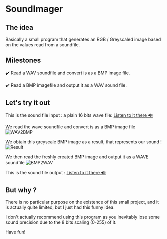 # SoundImager

## The idea
Basically a small program that generates an RGB / Greyscaled image based on the values read from a soundfile.

## Milestones
✔️ Read a WAV soundfile and convert is as a BMP image file.

✔️ Read a BMP imagefile and output it as a WAV sound file.

## Let's try it out
This is the sound file input : a plain 16 bits wave file: [Listen to it there 🔊](https://drive.google.com/file/d/1jTyiqbAVTWPcqqpqBmTR3PzEHyl-GvBJ/view?usp=sharing)

We read the wave soundfile and convert is as a BMP image file
![WAV2BMP](http://drive.google.com/uc?export=view&id=1dZ4gwOlsTbUAaNQz4zRrv9uxQ0ea3nH0)

We obtain this greyscale BMP image as a result, that represents our sound !
![Result](http://drive.google.com/uc?export=view&id=106OgzkjF1VIV9dJ-VaGUbGA9vufXWxjb)

We then read the freshly created BMP image and output it as a WAVE soundfile
![BMP2WAV](http://drive.google.com/uc?export=view&id=1c-KsVQOXqZVo7G1a-Hx8Tg22jpsGECKY)

This is the sound file output :  [Listen to it there 🔊](https://drive.google.com/file/d/1Sh2ZESsFRGgfnig0Yuu0mJX-G6UknPT9/view?usp=sharing)

## But why ?
There is no particular purpose on the existence of this small project, and it is actually quite limited, but I just had this funny idea. 

I don't actually recommend using this program as you inevitably lose some sound precision due to the 8 bits scaling (0-255) of it.

Have fun!
